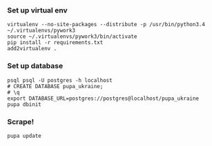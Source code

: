 ### Set up virtual env

```
virtualenv --no-site-packages --distribute -p /usr/bin/python3.4 ~/.virtualenvs/pywork3
source ~/.virtualenvs/pywork3/bin/activate
pip install -r requirements.txt
add2virtualenv .
```

### Set up database

```
psql psql -U postgres -h localhost
# CREATE DATABASE pupa_ukraine;
# \q
export DATABASE_URL=postgres://postgres@localhost/pupa_ukraine
pupa dbinit
```


### Scrape!

```
pupa update
```
